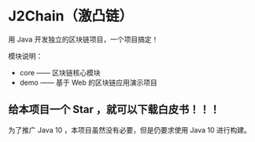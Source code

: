 # J2Chain（激凸链）

用 Java 开发独立的区块链项目，一个项目搞定！

模块说明：

* core —— 区块链核心模块
* demo —— 基于 Web 的区块链应用演示项目

## 给本项目一个 Star ，就可以下载白皮书！！！

为了推广 Java 10 ，本项目虽然没有必要，但是仍要求使用 Java 10 进行构建。